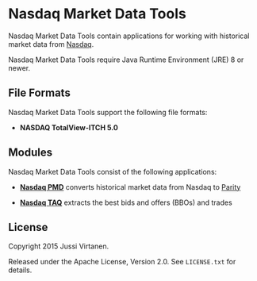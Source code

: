 # Nasdaq Market Data Tools

Nasdaq Market Data Tools contain applications for working with historical
market data from [Nasdaq][].

  [Nasdaq]: http://nasdaq.com

Nasdaq Market Data Tools require Java Runtime Environment (JRE) 8 or newer.

## File Formats

Nasdaq Market Data Tools support the following file formats:

- **NASDAQ TotalView-ITCH 5.0**

## Modules

Nasdaq Market Data Tools consist of the following applications:

- [**Nasdaq PMD**](applications/pmd) converts historical market data from
  Nasdaq to [Parity][]

- [**Nasdaq TAQ**](applications/taq) extracts the best bids and offers (BBOs)
  and trades

  [Parity]: https://github.com/paritytrading/parity

## License

Copyright 2015 Jussi Virtanen.

Released under the Apache License, Version 2.0. See `LICENSE.txt` for details.

